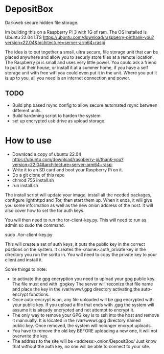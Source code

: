 # DepositBox
Darkweb secure hidden file storage.

Im building this on a Raspberry Pi 3 with 1G of ram.
The OS installed is Ubuntu 22.04 LTS https://ubuntu.com/download/raspberry-pi/thank-you?version=22.04&architecture=server-arm64+raspi

The idea is to put together a small, ultra secure, file storage unit that can be placed anywhere and allow you to securly store files at a remote location. The Raspberry pi is small and uses very little power. You could ask a friend to put it at their house, or install it at a summer home, if you have a self storage unit with free wifi you could even put it in the unit. Where you put it is up to you, all you need is an internet connection and power.

  ## TODO
  * Build php based rsync config to allow secure automated rsync between different units.
  * Build hardening script to harden the system.
  * set up encrypted usb drive as upload storage.
  
# How to use

* Download a copy of ubuntu 22.04 https://ubuntu.com/download/raspberry-pi/thank-you?version=22.04&architecture=server-arm64+raspi
* Write it to an SD card and boot your Raspberry Pi on it.
* Do a git clone of this repo
* chmod 755 install.sh
* run install.sh

The install script will update your image, install all the needed packages, configure lighthttpd and Tor, then start them up. 
When it ends, it will give you some information as well as the new onion address of the host. It will also cover how to set the tor auth keys.

You will then need to run the tor-client-key.py. This will need to run as admin so sudo the command.

sudo ./tor-client-key.py

This will create a set of auth keys, it puts the public key in the correct postions
on the system. It creates the \<name\>.auth_private key in the directory you run the scritp in. You will need to copy the private key to your client and install it.
  
Some things to note:
  * to activate the gpg encryption you need to upload your gpg public key. The file must end with .gpgkey The server will reconize that file name and place the key in the /var/www/.gpg directory activating the auto-encrypt functions.
  * Once auto-encrypt is on, any file uploaded will be gpg encrypted with your public key. If you upload a file that ends with .gpg the system will assume it is already encrypted and not attempt to encrypt it.
  * The only way to remove your GPG key is to ssh into the host and remove it mannually. It is located in the /var/www/.gpg directory named public.key. Once removed, the system will nolonger encrypt uploads.
  * You have to remove the old key BEFORE uploading a new one, it will not overwrite the key.
  * The address to the site will be \<address\>.onion/DepositBox/ Just know that without the auth key, no one will be able to connect to your site.
